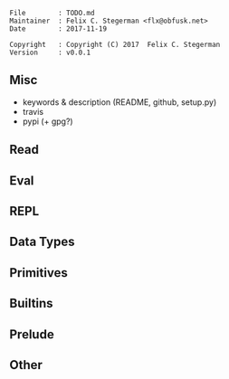 <!-- {{{1 -->

    File        : TODO.md
    Maintainer  : Felix C. Stegerman <flx@obfusk.net>
    Date        : 2017-11-19

    Copyright   : Copyright (C) 2017  Felix C. Stegerman
    Version     : v0.0.1

<!-- }}}1 -->

## Misc

* keywords & description (README, github, setup.py)
* travis
* pypi (+ gpg?)

## Read

## Eval

## REPL

## Data Types

## Primitives

## Builtins

## Prelude

## Other

<!-- vim: set tw=70 sw=2 sts=2 et fdm=marker : -->
